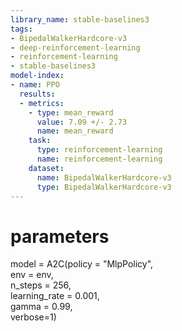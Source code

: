 ```yaml
---
library_name: stable-baselines3
tags:
- BipedalWalkerHardcore-v3
- deep-reinforcement-learning
- reinforcement-learning
- stable-baselines3
model-index:
- name: PPO
  results:
  - metrics:
    - type: mean_reward
      value: 7.09 +/- 2.73
      name: mean_reward
    task:
      type: reinforcement-learning
      name: reinforcement-learning
    dataset:
      name: BipedalWalkerHardcore-v3
      type: BipedalWalkerHardcore-v3
---
```


  # parameters <br>
  model = A2C(policy = "MlpPolicy", <br>
            env = env, <br>
            n_steps = 256, <br>
            learning_rate = 0.001, <br>
            gamma = 0.99, <br>
            verbose=1) <br>